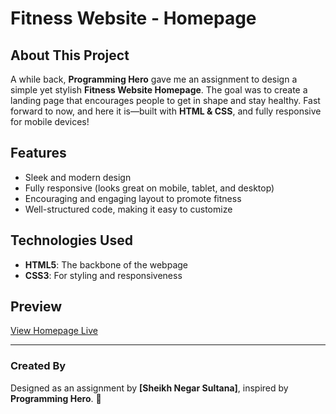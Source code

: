 # Fitness Website - Homepage

## About This Project
A while back, **Programming Hero** gave me an assignment to design a simple yet stylish **Fitness Website Homepage**. The goal was to create a landing page that encourages people to get in shape and stay healthy. Fast forward to now, and here it is—built with **HTML & CSS**, and fully responsive for mobile devices!

## Features
- Sleek and modern design
- Fully responsive (looks great on mobile, tablet, and desktop)
- Encouraging and engaging layout to promote fitness
- Well-structured code, making it easy to customize

## Technologies Used
- **HTML5**: The backbone of the webpage
- **CSS3**: For styling and responsiveness

## Preview  
[View Homepage Live]()

---
### Created By
Designed as an assignment by **[Sheikh Negar Sultana]**, inspired by **Programming Hero**. 🚀
